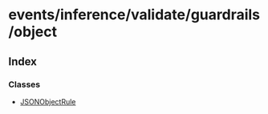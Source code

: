 # events/inference/validate/guardrails/object

## Index

### Classes

- [JSONObjectRule](classes/JSONObjectRule.md)
